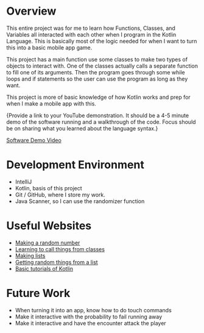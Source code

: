 # Overview

This entire project was for me to learn how Functions, Classes, and Variables all
interacted with each other when I program in the Kotlin Language. This is basically
most of the logic needed for when I want to turn this into a basic mobile app game. 

This project has a main function use some classes to make two types of objects to 
interact with. One of the classes actually calls a separate function to fill one
of its arguments. Then the program goes through some while loops and if statements
so the user can use the program as long as they want.

This project is more of basic knowledge of how Kotlin works and prep for when I
make a mobile app with this.

{Provide a link to your YouTube demonstration.  It should be a 4-5 minute demo of the software running and a walkthrough of the code.  Focus should be on sharing what you learned about the language syntax.}

[Software Demo Video](https://youtu.be/0Od1ti2zS_4)

# Development Environment

* IntelliJ
* Kotlin, basis of this project
* Git / GitHub, where I store my work.
* Java Scanner, so I can use the randomizer function


# Useful Websites

* [Making a random number](https://www.techiedelight.com/generate-random-numbers-between-specified-range-kotlin/)
* [Learning to call things from classes](https://kotlinlang.org/docs/reference/properties.html)
* [Making lists](https://stackoverflow.com/questions/50318936/how-to-create-list-in-kotlin)
* [Getting random things from a list](https://stackoverflow.com/questions/47850156/get-a-random-item-from-list-using-kotlin-streams)
* [Basic tutorials of Kotlin](https://www.programiz.com/kotlin-programming)

# Future Work
* When turning it into an app, know how to do touch commands
* Make it interactive with the probability to fail running away
* Make it interactive and have the encounter attack the player
